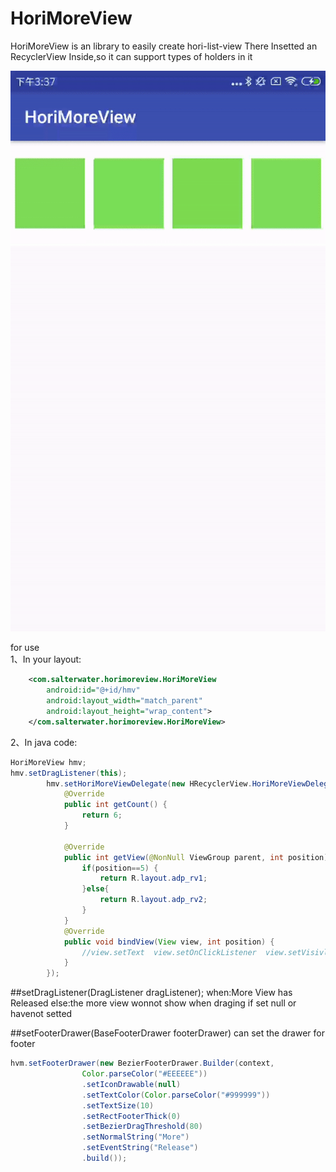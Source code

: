 # HoriMoreView
HoriMoreView is an library to easily create hori-list-view
There Insetted an RecyclerView Inside,so it can support types of holders in it

![image](https://github.com/15563988825/HoriMoreView/blob/master/1.gif)

for use <br>
1、In your layout:
```xml
    <com.salterwater.horimoreview.HoriMoreView
        android:id="@+id/hmv"
        android:layout_width="match_parent"
        android:layout_height="wrap_content">
    </com.salterwater.horimoreview.HoriMoreView>
```
2、In java code:
```java
HoriMoreView hmv;
hmv.setDragListener(this);
        hmv.setHoriMoreViewDelegate(new HRecyclerView.HoriMoreViewDelegate() {
            @Override
            public int getCount() {
                return 6;
            }

            @Override
            public int getView(@NonNull ViewGroup parent, int position) {
                if(position==5) {
                    return R.layout.adp_rv1;
                }else{
                    return R.layout.adp_rv2;
                }
            }
            @Override
            public void bindView(View view, int position) {
                //view.setText  view.setOnClickListener  view.setVisivle  etc...
            }
        });
```
##setDragListener(DragListener dragListener);
when:More View has Released
else:the more view wonnot show when draging if set null or havenot setted

##setFooterDrawer(BaseFooterDrawer footerDrawer)
can set the drawer for footer
```java
hvm.setFooterDrawer(new BezierFooterDrawer.Builder(context,
                Color.parseColor("#EEEEEE"))
                .setIconDrawable(null)
                .setTextColor(Color.parseColor("#999999"))
                .setTextSize(10)
                .setRectFooterThick(0)
                .setBezierDragThreshold(80)
                .setNormalString("More")
                .setEventString("Release")
                .build());
```
